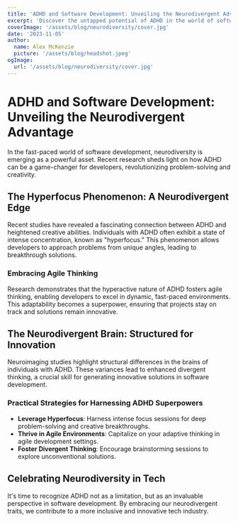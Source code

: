 ```yaml
---
title: 'ADHD and Software Development: Unveiling the Neurodivergent Advantage'
excerpt: 'Discover the untapped potential of ADHD in the world of software development, backed by cutting-edge research.'
coverImage: '/assets/blog/neurodiversity/cover.jpg'
date: '2023-11-05'
author:
  name: Alex McKenzie
  picture: '/assets/blog/headshot.jpeg'
ogImage:
  url: '/assets/blog/neurodiversity/cover.jpg'
---
```


# ADHD and Software Development: Unveiling the Neurodivergent Advantage

In the fast-paced world of software development, neurodiversity is emerging as a powerful asset. Recent research sheds light on how ADHD can be a game-changer for developers, revolutionizing problem-solving and creativity.

## The Hyperfocus Phenomenon: A Neurodivergent Edge

Recent studies have revealed a fascinating connection between ADHD and heightened creative abilities. Individuals with ADHD often exhibit a state of intense concentration, known as "hyperfocus." This phenomenon allows developers to approach problems from unique angles, leading to breakthrough solutions.

### Embracing Agile Thinking

Research demonstrates that the hyperactive nature of ADHD fosters agile thinking, enabling developers to excel in dynamic, fast-paced environments. This adaptability becomes a superpower, ensuring that projects stay on track and solutions remain innovative.

## The Neurodivergent Brain: Structured for Innovation

Neuroimaging studies highlight structural differences in the brains of individuals with ADHD. These variances lead to enhanced divergent thinking, a crucial skill for generating innovative solutions in software development.

### Practical Strategies for Harnessing ADHD Superpowers

- **Leverage Hyperfocus**: Harness intense focus sessions for deep problem-solving and creative breakthroughs.
- **Thrive in Agile Environments**: Capitalize on your adaptive thinking in agile development settings.
- **Foster Divergent Thinking**: Encourage brainstorming sessions to explore unconventional solutions.

## Celebrating Neurodiversity in Tech

It's time to recognize ADHD not as a limitation, but as an invaluable perspective in software development. By embracing our neurodivergent traits, we contribute to a more inclusive and innovative tech industry.
